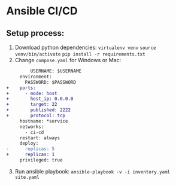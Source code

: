 # Ansible CI/CD

## Setup process:
1. Download python dependencies:
`virtualenv venv`
`source venv/bin/activate`
`pip install -r requirements.txt`
2. Change `compose.yaml` for Windows or Mac:
```diff
         USERNAME: $USERNAME
     environment:
       PASSWORD: $PASSWORD
+    ports:
+      - mode: host
+        host_ip: 0.0.0.0
+        target: 22
+        published: 2222
+        protocol: tcp
     hostname: *service
     networks:
       - ci-cd
     restart: always
     deploy:
-      replicas: 5
+      replicas: 1
     privileged: true
```
3. Run ansible playbook:
`ansible-playbook -v -i inventory.yaml site.yaml`
